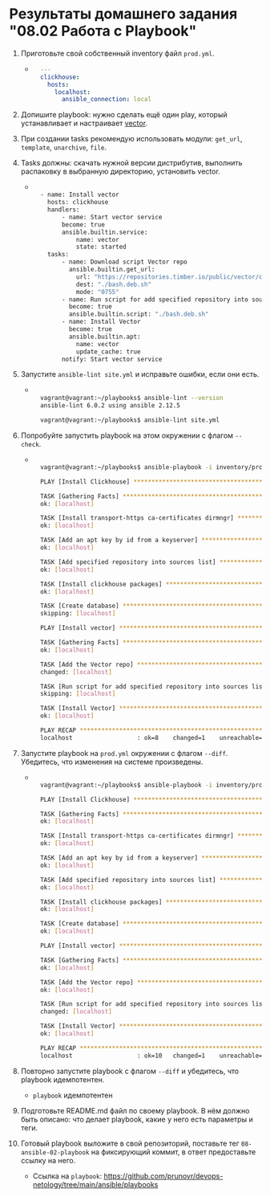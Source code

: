 # Результаты домашнего задания "08.02 Работа с Playbook"

1. Приготовьте свой собственный inventory файл `prod.yml`.

    - ```yaml
        ---
        clickhouse:
          hosts:
            localhost:
              ansible_connection: local
      ```

2. Допишите playbook: нужно сделать ещё один play, который устанавливает и настраивает [vector](https://vector.dev).
3. При создании tasks рекомендую использовать модули: `get_url`, `template`, `unarchive`, `file`.
4. Tasks должны: скачать нужной версии дистрибутив, выполнить распаковку в выбранную директорию, установить vector.

    - ```bash

        - name: Install vector
          hosts: clickhouse
          handlers:
              - name: Start vector service
              become: true
              ansible.builtin.service:
                  name: vector
                  state: started
          tasks:
              - name: Download script Vector repo
                ansible.builtin.get_url:
                  url: "https://repositories.timber.io/public/vector/cfg/setup/bash.deb.sh"
                  dest: "./bash.deb.sh"
                  mode: "0755"
              - name: Run script for add specified repository into sources list
                become: true
                ansible.builtin.script: "./bash.deb.sh"
              - name: Install Vector
                become: true
                ansible.builtin.apt:
                  name: vector
                  update_cache: true
              notify: Start vector service

      ```

5. Запустите `ansible-lint site.yml` и исправьте ошибки, если они есть.

    - ```bash
       
        vagrant@vagrant:~/playbooks$ ansible-lint --version        
        ansible-lint 6.0.2 using ansible 2.12.5

        vagrant@vagrant:~/playbooks$ ansible-lint site.yml

      ```

6. Попробуйте запустить playbook на этом окружении с флагом `--check`.

    - ```bash

        vagrant@vagrant:~/playbooks$ ansible-playbook -i inventory/prod.yml site.yml --check

        PLAY [Install Clickhouse] ***************************************************************************************************************************************************************************************

        TASK [Gathering Facts] ******************************************************************************************************************************************************************************************
        ok: [localhost]

        TASK [Install transport-https ca-certificates dirmngr] **********************************************************************************************************************************************************
        ok: [localhost]

        TASK [Add an apt key by id from a keyserver] ********************************************************************************************************************************************************************
        ok: [localhost]

        TASK [Add specified repository into sources list] ***************************************************************************************************************************************************************
        ok: [localhost]

        TASK [Install clickhouse packages] ******************************************************************************************************************************************************************************
        ok: [localhost]

        TASK [Create database] ******************************************************************************************************************************************************************************************
        skipping: [localhost]

        PLAY [Install vector] *******************************************************************************************************************************************************************************************

        TASK [Gathering Facts] ******************************************************************************************************************************************************************************************
        ok: [localhost]

        TASK [Add the Vector repo] **************************************************************************************************************************************************************************************
        changed: [localhost]

        TASK [Run script for add specified repository into sources list] ************************************************************************************************************************************************
        skipping: [localhost]

        TASK [Install Vector] *******************************************************************************************************************************************************************************************
        ok: [localhost]

        PLAY RECAP ******************************************************************************************************************************************************************************************************
        localhost                  : ok=8    changed=1    unreachable=0    failed=0    skipped=2    rescued=0    ignored=0

      ```

7. Запустите playbook на `prod.yml` окружении с флагом `--diff`. Убедитесь, что изменения на системе произведены.

    - ```bash

        vagrant@vagrant:~/playbooks$ ansible-playbook -i inventory/prod.yml site.yml --diff

        PLAY [Install Clickhouse] ***************************************************************************************************************************************************************************************

        TASK [Gathering Facts] ******************************************************************************************************************************************************************************************
        ok: [localhost]

        TASK [Install transport-https ca-certificates dirmngr] **********************************************************************************************************************************************************
        ok: [localhost]

        TASK [Add an apt key by id from a keyserver] ********************************************************************************************************************************************************************
        ok: [localhost]

        TASK [Add specified repository into sources list] ***************************************************************************************************************************************************************
        ok: [localhost]

        TASK [Install clickhouse packages] ******************************************************************************************************************************************************************************
        ok: [localhost]

        TASK [Create database] ******************************************************************************************************************************************************************************************
        ok: [localhost]

        PLAY [Install vector] *******************************************************************************************************************************************************************************************

        TASK [Gathering Facts] ******************************************************************************************************************************************************************************************
        ok: [localhost]

        TASK [Add the Vector repo] **************************************************************************************************************************************************************************************
        ok: [localhost]

        TASK [Run script for add specified repository into sources list] ************************************************************************************************************************************************
        changed: [localhost]

        TASK [Install Vector] *******************************************************************************************************************************************************************************************
        ok: [localhost]

        PLAY RECAP ******************************************************************************************************************************************************************************************************
        localhost                  : ok=10   changed=1    unreachable=0    failed=0    skipped=0    rescued=0    ignored=0

      ```

8. Повторно запустите playbook с флагом `--diff` и убедитесь, что playbook идемпотентен.
    - `playbook` идемпотентен
9. Подготовьте README.md файл по своему playbook. В нём должно быть описано: что делает playbook, какие у него есть параметры и теги.
10. Готовый playbook выложите в свой репозиторий, поставьте тег `08-ansible-02-playbook` на фиксирующий коммит, в ответ предоставьте ссылку на него.
    - Ссылка на `playbook`: <https://github.com/prunovr/devops-netology/tree/main/ansible/playbooks>
